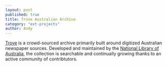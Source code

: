 ```yaml
---
layout: post
published: true
title: Trove Australian Archive
category: "ext-projects"
author: Andy
---
```


[Trove](http://trove.nla.gov.au/) is a crowd-sourced archive primarily built around digitized Australian newspaper sources. Developed and maintained by the [National Library of Australia](http://www.nla.gov.au/), the collection is searchable and continually growing thanks to an active community of contribtutors.
